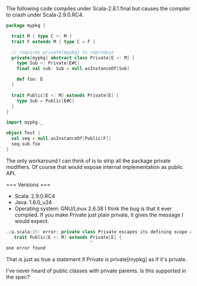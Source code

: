 The following code compiles under Scala-2.8.1.final but causes the compiler to crash under Scala-2.9.0.RC4.

```scala
package mypkg {

  trait M { type C <: M }
  trait F extends M { type C = F }

  // requires private[mypkg] to reproduce
  private[mypkg] abstract class Private[E <: M] {
    type Sub <: Private[E#C]
    final val sub: Sub = null.asInstanceOf[Sub]

    def foo: E
  }

  trait Public[E <: M] extends Private[E] {
    type Sub = Public[E#C]
  }
}

import mypkg._

object Test {
  val seq = null.asInstanceOf[Public[F]]
  seq.sub.foo
}
```

The only workaround I can think of is to strip all the package private modifiers. Of course that would expose internal implementation as public API.


=== Versions ===
  - Scala: 2.9.0.RC4
  - Java: 1.6.0_u24
  - Operating system: GNU/Linux 2.6.38
I think the bug is that it ever compiled.  If you make Private just plain private, it gives the message I would expect.
```scala
./a.scala:15: error: private class Private escapes its defining scope as part of type mypkg.Private[E]
   trait Public[E <: M] extends Private[E] {
                                ^
one error found
```
That is just as true a statement if Private is private[mypkg] as if it's private.

I've never heard of public classes with private parents.  Is this supported in the spec?
